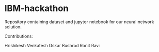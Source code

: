 # IBM-hackathon
Repository containing dataset and jupyter notebook for our neural network solution.

Contributions:

Hrishikesh Venkatesh
Oskar Bushrod
Ronit Ravi 
